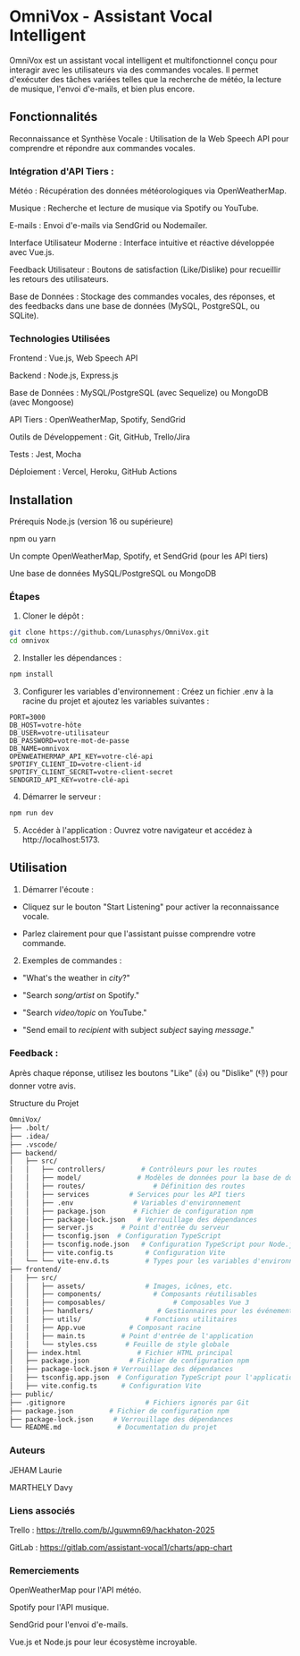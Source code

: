 # OmniVox - Assistant Vocal Intelligent
OmniVox est un assistant vocal intelligent et multifonctionnel conçu pour interagir avec les utilisateurs via des commandes vocales. Il permet d'exécuter des tâches variées telles que la recherche de météo, la lecture de musique, l'envoi d'e-mails, et bien plus encore.

## Fonctionnalités
Reconnaissance et Synthèse Vocale : Utilisation de la Web Speech API pour comprendre et répondre aux commandes vocales.

### Intégration d'API Tiers :

Météo : Récupération des données météorologiques via OpenWeatherMap.

Musique : Recherche et lecture de musique via Spotify ou YouTube.

E-mails : Envoi d'e-mails via SendGrid ou Nodemailer.

Interface Utilisateur Moderne : Interface intuitive et réactive développée avec Vue.js.

Feedback Utilisateur : Boutons de satisfaction (Like/Dislike) pour recueillir les retours des utilisateurs.

Base de Données : Stockage des commandes vocales, des réponses, et des feedbacks dans une base de données (MySQL, PostgreSQL, ou SQLite).

### Technologies Utilisées
Frontend : Vue.js, Web Speech API

Backend : Node.js, Express.js

Base de Données : MySQL/PostgreSQL (avec Sequelize) ou MongoDB (avec Mongoose)

API Tiers : OpenWeatherMap, Spotify, SendGrid

Outils de Développement : Git, GitHub, Trello/Jira

Tests : Jest, Mocha

Déploiement : Vercel, Heroku, GitHub Actions

## Installation
Prérequis
Node.js (version 16 ou supérieure)

npm ou yarn

Un compte OpenWeatherMap, Spotify, et SendGrid (pour les API tiers)

Une base de données MySQL/PostgreSQL ou MongoDB

### Étapes
1. Cloner le dépôt :

```bash
git clone https://github.com/Lunasphys/OmniVox.git
cd omnivox
```

2. Installer les dépendances :

```bash
npm install
```
3. Configurer les variables d'environnement :
Créez un fichier .env à la racine du projet et ajoutez les variables suivantes :

```env
PORT=3000
DB_HOST=votre-hôte
DB_USER=votre-utilisateur
DB_PASSWORD=votre-mot-de-passe
DB_NAME=omnivox
OPENWEATHERMAP_API_KEY=votre-clé-api
SPOTIFY_CLIENT_ID=votre-client-id
SPOTIFY_CLIENT_SECRET=votre-client-secret
SENDGRID_API_KEY=votre-clé-api
```

4. Démarrer le serveur :

```bash
npm run dev
```

5. Accéder à l'application :
Ouvrez votre navigateur et accédez à http://localhost:5173.

## Utilisation
1. Démarrer l'écoute :

- Cliquez sur le bouton "Start Listening" pour activer la reconnaissance vocale.

- Parlez clairement pour que l'assistant puisse comprendre votre commande.

2. Exemples de commandes :

- "What's the weather in <em>city</em>?"

- "Search <em>song/artist</em> on Spotify."

- "Search <em>video/topic</em> on YouTube."

- "Send email to <em>recipient</em> with subject <em>subject</em> saying <em>message</em>."

### Feedback :

Après chaque réponse, utilisez les boutons "Like" (👍) ou "Dislike" (👎) pour donner votre avis.

Structure du Projet
```bash
OmniVox/
├── .bolt/
├── .idea/
├── .vscode/
├── backend/                      
│   ├── src/          
│   │   ├── controllers/         # Contrôleurs pour les routes
│   │   ├── model/              # Modèles de données pour la base de données
│   │   ├── routes/                 # Définition des routes
│   │   ├── services          # Services pour les API tiers 
│   │   ├── .env               # Variables d'environnement
│   │   ├── package.json       # Fichier de configuration npm
│   │   ├── package-lock.json   # Verrouillage des dépendances
│   │   ├── server.js       # Point d'entrée du serveur
│   │   ├── tsconfig.json  # Configuration TypeScript
│   │   ├── tsconfig.node.json   # Configuration TypeScript pour Node.js
│   │   ├── vite.config.ts        # Configuration Vite
│   └── └── vite-env.d.ts         # Types pour les variables d'environnement
├── frontend/
│   ├── src/      
│   │   ├── assets/               # Images, icônes, etc.
│   │   ├── components/             # Composants réutilisables
│   │   ├── composables/                 # Composables Vue 3
│   │   ├── handlers/                # Gestionnaires pour les événements
│   │   ├── utils/                # Fonctions utilitaires
│   │   ├── App.vue           # Composant racine
│   │   ├── main.ts         # Point d'entrée de l'application
│   │   └── styles.css       # Feuille de style globale
│   ├── index.html              # Fichier HTML principal
│   ├── package.json          # Fichier de configuration npm
│   ├── package-lock.json # Verrouillage des dépendances
│   ├── tsconfig.app.json  # Configuration TypeScript pour l'application
│   ├── vite.config.ts      # Configuration Vite
├── public/               
├── .gitignore                    # Fichiers ignorés par Git
├── package.json         # Fichier de configuration npm
├── package-lock.json     # Verrouillage des dépendances
└── README.md              # Documentation du projet
```

### Auteurs
JEHAM Laurie

MARTHELY Davy

### Liens associés
Trello : https://trello.com/b/Jguwmn69/hackhaton-2025

GitLab : https://gitlab.com/assistant-vocal1/charts/app-chart


### Remerciements
OpenWeatherMap pour l'API météo.

Spotify pour l'API musique.

SendGrid pour l'envoi d'e-mails.

Vue.js et Node.js pour leur écosystème incroyable.